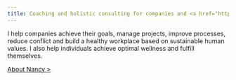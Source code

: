 ```yaml
---
title: Coaching and holistic consulting for companies and <a href="https://coaching.nancybilodeau.com/en/">individuals</a>
---
```


I help companies achieve their goals, manage projects, improve processes, reduce conflict and build a healthy workplace based on sustainable human values. I also help individuals achieve optimal wellness and fulfill themselves.

<a href="/en/about">About Nancy ></a>
